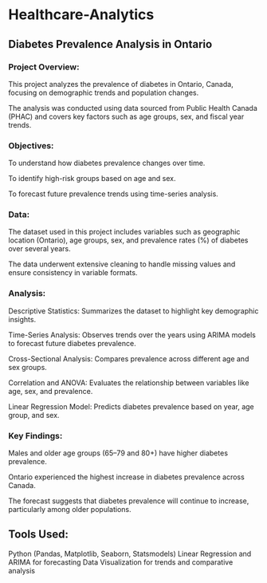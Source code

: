 # Healthcare-Analytics

## Diabetes Prevalence Analysis in Ontario
### Project Overview:
This project analyzes the prevalence of diabetes in Ontario, Canada, focusing on demographic trends and population changes. 

The analysis was conducted using data sourced from Public Health Canada (PHAC) and covers key factors such as age groups, sex, and fiscal year trends.

### Objectives:
To understand how diabetes prevalence changes over time.

To identify high-risk groups based on age and sex.

To forecast future prevalence trends using time-series analysis.


### Data:
The dataset used in this project includes variables such as geographic location (Ontario), age groups, sex, and prevalence rates (%) of diabetes over several years. 

The data underwent extensive cleaning to handle missing values and ensure consistency in variable formats.


### Analysis:
Descriptive Statistics: Summarizes the dataset to highlight key demographic insights.

Time-Series Analysis: Observes trends over the years using ARIMA models to forecast future diabetes prevalence.

Cross-Sectional Analysis: Compares prevalence across different age and sex groups.

Correlation and ANOVA: Evaluates the relationship between variables like age, sex, and prevalence.

Linear Regression Model: Predicts diabetes prevalence based on year, age group, and sex.


### Key Findings:

Males and older age groups (65–79 and 80+) have higher diabetes prevalence.

Ontario experienced the highest increase in diabetes prevalence across Canada.

The forecast suggests that diabetes prevalence will continue to increase, particularly among older populations.

## Tools Used:
Python (Pandas, Matplotlib, Seaborn, Statsmodels)
Linear Regression and ARIMA for forecasting
Data Visualization for trends and comparative analysis
